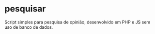 # pesquisar
Script simples para pesquisa de opinião, desenvolvido em PHP e JS sem uso de banco de dados.

